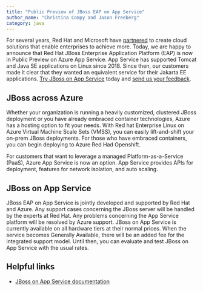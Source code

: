 ```yaml
---
title: "Public Preview of JBoss EAP on App Service"
author_name: "Christina Compy and Jason Freeberg"
category: java
---
```


For several years, Red Hat and Microsoft have [partnered](https://www.redhat.com/en/red-hat-microsoft-partnership) to create cloud solutions that enable enterprises to achieve more. Today, we are happy to announce that Red Hat JBoss Enterprise Application Platform (EAP) is now in Public Preview on Azure App Service. App Service has supported Tomcat and Java SE applications on Linux since 2018. Since then, our customers made it clear that they wanted an equivalent service for their Jakarta EE applications. [Try JBoss on App Service]() today and [send us your feedback](mailto:java-on-app-service@microsoft.com).

## JBoss across Azure

Whether your organization is running a heavily customized, clustered JBoss deployment or you have already embraced container technologies, Azure has a hosting option to fit your needs. With Red hat Enterprise Linux on Azure Virtual Machine Scale Sets (VMSS), you can easily lift-and-shift your on-prem JBoss deployments. For those who have embraced containers, you can begin deploying to Azure Red Had Openshift.

For customers that want to leverage a managed Platform-as-a-Service (PaaS), Azure App Service is now an option. App Service provides APIs for deployment, features for network isolation, and auto scaling.

## JBoss on App Service

JBoss EAP on App Service is jointly developed and supported by Red Hat and Azure. Any support cases concerning the JBoss server will be handled by the experts at Red Hat. Any problems concerning the App Service platform will be resolved by Azure support. JBoss on App Service is currently available on all hardware tiers at their normal prices. When the service becomes Generally Available, there will be an added fee for the integrated support model. Until then, you can evaluate and test JBoss on App Service with the usual rates.

## Helpful links

- [JBoss on App Service documentation]()
